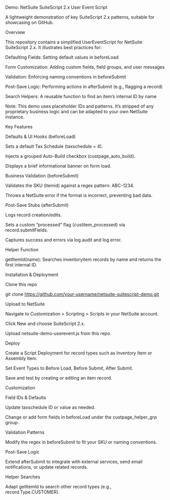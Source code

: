 Demo: NetSuite SuiteScript 2.x User Event Script

A lightweight demonstration of key SuiteScript 2.x patterns, suitable for showcasing on GitHub.

Overview

This repository contains a simplified UserEventScript for NetSuite SuiteScript 2.x. It illustrates best practices for:

Defaulting Fields: Setting default values in beforeLoad

Form Customization: Adding custom fields, field groups, and user messages

Validation: Enforcing naming conventions in beforeSubmit

Post-Save Logic: Performing actions in afterSubmit (e.g., flagging a record)

Search Helpers: A reusable function to find an item’s internal ID by name

Note: This demo uses placeholder IDs and patterns. It’s stripped of any proprietary business logic and can be adapted to your own NetSuite instance.

Key Features

Defaults & UI Hooks (beforeLoad)

Sets a default Tax Schedule (taxschedule = 4).

Injects a grouped Auto-Build checkbox (custpage_auto_build).

Displays a brief informational banner on form load.

Business Validation (beforeSubmit)

Validates the SKU (itemid) against a regex pattern: ABC-1234.

Throws a NetSuite error if the format is incorrect, preventing bad data.

Post-Save Stubs (afterSubmit)

Logs record creation/edits.

Sets a custom “processed” flag (custitem_processed) via record.submitFields.

Captures success and errors via log.audit and log.error.

Helper Function

getItemId(name): Searches inventoryitem records by name and returns the first internal ID.

Installation & Deployment

Clone this repo

git clone https://github.com/your-username/netsuite-suitescript-demo.git

Upload to NetSuite

Navigate to Customization > Scripting > Scripts in your NetSuite account.

Click New and choose SuiteScript 2.x.

Upload netsuite-demo-userevent.js from this repo.

Deploy

Create a Script Deployment for record types such as Inventory Item or Assembly Item.

Set Event Types to Before Load, Before Submit, After Submit.

Save and test by creating or editing an item record.

Customization

Field IDs & Defaults

Update taxschedule ID or value as needed.

Change or add form fields in beforeLoad under the custpage_helper_grp group.

Validation Patterns

Modify the regex in beforeSubmit to fit your SKU or naming conventions.

Post-Save Logic

Extend afterSubmit to integrate with external services, send email notifications, or update related records.

Helper Searches

Adapt getItemId to search other record types (e.g., record.Type.CUSTOMER).


